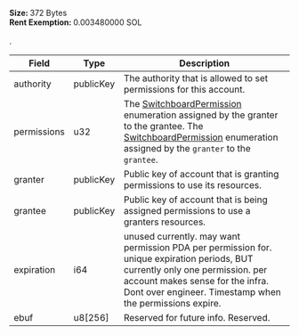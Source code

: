 <b>Size: </b>372 Bytes<br /><b>Rent Exemption: </b>0.003480000 SOL<br /><br />.

| Field       | Type      | Description                                                                                                                                                                                                                                           |
| ----------- | --------- | ----------------------------------------------------------------------------------------------------------------------------------------------------------------------------------------------------------------------------------------------------- |
| authority   | publicKey | The authority that is allowed to set permissions for this account.                                                                                                                                                                                    |
| permissions | u32       | The [SwitchboardPermission](/solana/idl/types/switchboardpermission) enumeration assigned by the granter to the grantee. The [SwitchboardPermission](/solana/idl/types/switchboardpermission) enumeration assigned by the `granter` to the `grantee`. |
| granter     | publicKey | Public key of account that is granting permissions to use its resources.                                                                                                                                                                              |
| grantee     | publicKey | Public key of account that is being assigned permissions to use a granters resources.                                                                                                                                                                 |
| expiration  | i64       | unused currently. may want permission PDA per permission for. unique expiration periods, BUT currently only one permission. per account makes sense for the infra. Dont over engineer. Timestamp when the permissions expire.                         |
| ebuf        | u8[256]   | Reserved for future info. Reserved.                                                                                                                                                                                                                   |
